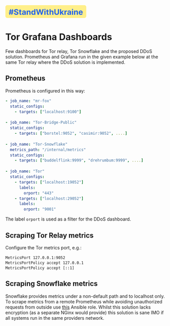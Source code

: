 [![StandWithUkraine](https://raw.githubusercontent.com/vshymanskyy/StandWithUkraine/main/badges/StandWithUkraine.svg)](https://github.com/vshymanskyy/StandWithUkraine/blob/main/docs/README.md)

# Tor Grafana Dashboards

Few dashboards for Tor relay, Tor Snowflake and the proposed DDoS solution.
Prometheus and Grafana run in the given example below at the same Tor relay where the DDoS solution is implemented.

## Prometheus

Prometheus is configured in this way:

```yaml
- job_name: "mr-fox"
  static_configs:
    - targets: ["localhost:9100"]

- job_name: "Tor-Bridge-Public"
  static_configs:
    - targets: ["borstel:9052", "casimir:9052", ....]

- job_name: "Tor-Snowflake"
  metrics_path: "/internal/metrics"
  static_configs:
    - targets: ["buddelflink:9999", "drehrumbum:9999", ....]

- job_name: "Tor"
  static_configs:
    - targets: ["localhost:19052"]
      labels:
        orport: "443"
    - targets: ["localhost:29052"]
      labels:
        orport: "9001"
```

The label `orport` is used as a filter for the DDoS dashboard.

## Scraping Tor Relay metrics

Configure the Tor metrics port, e.g.:

```config
MetricsPort 127.0.0.1:9052
MetricsPortPolicy accept 127.0.0.1
MetricsPortPolicy accept [::1]
```

## Scraping Snowflake metrics

Snowflake provides metrics under a non-default path and to localhost only.
To scrape metrics from a remote Prometheus while avoiding unauthorized requests from outside
use [this](https://github.com/toralf/tor-relays/blob/main/playbooks/roles/setup-snowflake/tasks/firewall.yaml#L10) Ansible role.
Whilst this solution lacks encryption (as a separate NGinx would provide) this solution is sane IMO if all systems run in the same providers network.
